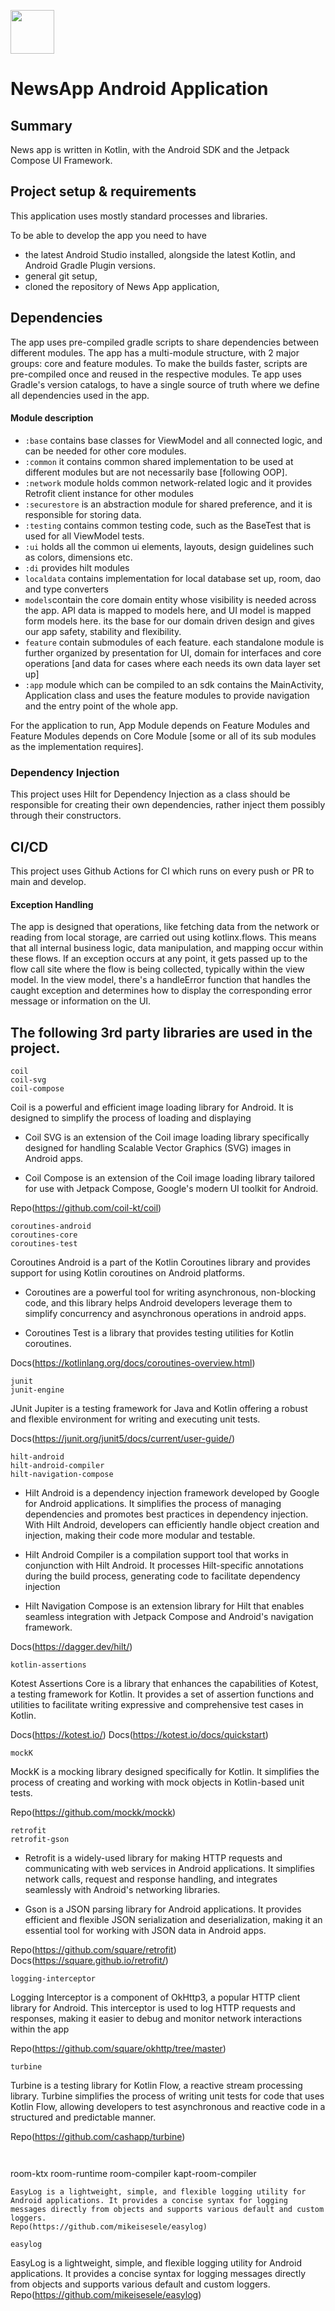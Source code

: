 <img src="images/news_app.svg" height="70"><br/>

# NewsApp Android Application

## Summary
News app is written in Kotlin, with the Android SDK and the Jetpack Compose UI Framework.

## Project setup & requirements
This application uses mostly standard processes and libraries.

To be able to develop the app you need to have
-  the latest Android Studio installed, alongside the latest Kotlin, and Android Gradle Plugin versions.
- general git setup,
- cloned the repository of News App application,

##  Dependencies
The app uses pre-compiled gradle scripts to share dependencies between different modules.
The app has a multi-module structure, with 2 major groups: core and feature modules. To make the builds faster, scripts are pre-compiled once and reused in the respective modules.
Te app uses Gradle's version catalogs, to have a single source of truth where we define all dependencies used in the app.

#### Module description
- `:base` contains base classes for ViewModel and all connected logic, and can be needed for other core modules.
- `:common` it contains common shared implementation to be used at different modules but are not necessarily base [following OOP]. 
- `:network` module holds common network-related logic and it provides Retrofit client instance for other modules
- `:securestore` is an abstraction module for shared preference, and it is responsible for storing data.
- `:testing` contains common testing code, such as the BaseTest that is used for all ViewModel tests.
- `:ui` holds all the common ui elements, layouts, design guidelines such as colors, dimensions etc.
- `:di` provides hilt modules
- `localdata` contains implementation for local database set up, room, dao and type converters
- `models`contain the core domain entity whose visibility is needed across the app. API data is mapped to models here, and UI model is mapped form models here. its the base for our domain driven design and gives our app safety, stability and flexibility.
- `feature` contain submodules of each feature. each standalone module is further organized by presentation for UI, domain for interfaces and core operations [and data for cases where each needs its own data layer set up]
- `:app` module which can be compiled to an sdk contains the MainActivity, Application class and uses the feature modules to provide navigation and the entry point of the whole app. 

For the application to run, App Module depends on Feature Modules and Feature Modules depends on Core Module [some or all of its sub modules as the implementation requires].

### Dependency Injection
This project uses Hilt for Dependency Injection as a class should be responsible for creating their own dependencies, rather inject them possibly through their constructors.

## CI/CD 
This project uses Github Actions for CI which runs on every push or PR to main and develop.

#### Exception Handling
The app is designed that operations, like fetching data from the network or reading from local storage, are carried out using kotlinx.flows. 
This means that all internal business logic, data manipulation, and mapping occur within these flows.
If an exception occurs at any point, it gets passed up to the flow call site where the flow is being collected, typically within the view model. 
In the view model, there's a handleError function that handles the caught exception and determines how to display the corresponding error message or information on the UI.


## The following 3rd party libraries are used in the project.
```
coil
coil-svg
coil-compose
```
Coil is a powerful and efficient image loading library for Android. It is designed to simplify the process of loading and displaying

* Coil SVG is an extension of the Coil image loading library specifically designed for handling Scalable Vector Graphics (SVG) images in Android apps.

* Coil Compose is an extension of the Coil image loading library tailored for use with Jetpack Compose, Google's modern UI toolkit for Android.

Repo(https://github.com/coil-kt/coil)

```
coroutines-android
coroutines-core
coroutines-test
```
Coroutines Android is a part of the Kotlin Coroutines library and provides support for using Kotlin coroutines on Android platforms.

* Coroutines are a powerful tool for writing asynchronous, non-blocking code, and this library helps Android developers leverage them to simplify concurrency and asynchronous operations in android apps.

* Coroutines Test is a library that provides testing utilities for Kotlin coroutines.

Docs(https://kotlinlang.org/docs/coroutines-overview.html)

```
junit
junit-engine
```
JUnit Jupiter is a testing framework for Java and Kotlin offering a robust and flexible environment for writing and executing unit tests.

Docs(https://junit.org/junit5/docs/current/user-guide/)

```
hilt-android
hilt-android-compiler
hilt-navigation-compose
```
* Hilt Android is a dependency injection framework developed by Google for Android applications. It simplifies the process of managing dependencies and promotes best practices in dependency injection. With Hilt Android, developers can efficiently handle object creation and injection, making their code more modular and testable.

* Hilt Android Compiler is a compilation support tool that works in conjunction with Hilt Android. It processes Hilt-specific annotations during the build process, generating code to facilitate dependency injection

* Hilt Navigation Compose is an extension library for Hilt that enables seamless integration with Jetpack Compose and Android's navigation framework.

Docs(https://dagger.dev/hilt/)

```
kotlin-assertions
```
Kotest Assertions Core is a library that enhances the capabilities of Kotest, a testing framework for Kotlin. It provides a set of assertion functions and utilities to facilitate writing expressive and comprehensive test cases in Kotlin.

Docs(https://kotest.io/)
Docs(https://kotest.io/docs/quickstart)

```
mockK
```

MockK is a mocking library designed specifically for Kotlin. It simplifies the process of creating and working with mock objects in Kotlin-based unit tests.

Repo(https://github.com/mockk/mockk)

```
retrofit
retrofit-gson
```

* Retrofit is a widely-used library for making HTTP requests and communicating with web services in Android applications. It simplifies network calls, request and response handling, and integrates seamlessly with Android's networking libraries.

* Gson is a JSON parsing library for Android applications. It provides efficient and flexible JSON serialization and deserialization, making it an essential tool for working with JSON data in Android apps.

Repo(https://github.com/square/retrofit)
Docs(https://square.github.io/retrofit/)

```
logging-interceptor
```
Logging Interceptor is a component of OkHttp3, a popular HTTP client library for Android. This interceptor is used to log HTTP requests and responses, making it easier to debug and monitor network interactions within the app

Repo(https://github.com/square/okhttp/tree/master)

```
turbine
```
Turbine is a testing library for Kotlin Flow, a reactive stream processing library. Turbine simplifies the process of writing unit tests for code that uses Kotlin Flow, allowing developers to test asynchronous and reactive code in a structured and predictable manner.

Repo(https://github.com/cashapp/turbine)
```


```
room-ktx
room-runtime
room-compiler
kapt-room-compiler
```
EasyLog is a lightweight, simple, and flexible logging utility for Android applications. It provides a concise syntax for logging messages directly from objects and supports various default and custom loggers.
Repo(https://github.com/mikeisesele/easylog)
```

```
easylog
```
EasyLog is a lightweight, simple, and flexible logging utility for Android applications. It provides a concise syntax for logging messages directly from objects and supports various default and custom loggers.
Repo(https://github.com/mikeisesele/easylog)
```